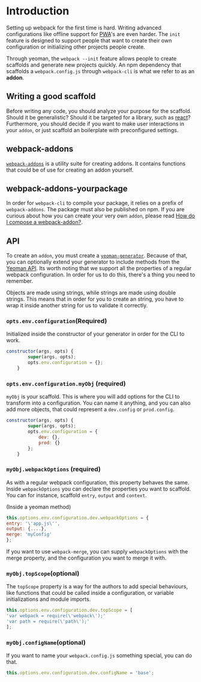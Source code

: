 # Introduction

Setting up webpack for the first time is hard. Writing advanced configurations like offline support for [PWA](https://developers.google.com/web/progressive-web-apps/)'s are even harder. The `init` feature is designed to support people that want to create their own configuration or initializing other projects people create.

Through yeoman, the `webpack --init` feature allows people to create scaffolds and generate new projects quickly. An npm dependency that scaffolds a `webpack.config.js` through `webpack-cli` is what we refer to as an **addon**.

## Writing a good scaffold

Before writing any code, you should analyze your purpose for the scaffold. Should it be generalistic? Should it be targeted for a library, such as [react](https://facebook.github.io/react/)? Furthermore, you should decide if you want to make user interactions in your `addon`, or just scaffold an boilerplate with preconfigured settings.

## webpack-addons

[`webpack-addons`](https://github.com/webpack-contrib/webpack-addons) is a utility suite for creating addons. It contains functions that could be of use for creating an addon yourself.

## webpack-addons-yourpackage

In order for `webpack-cli` to compile your package, it relies on a prefix of `webpack-addons`. The package must also be published on npm. If you are curious about how you can create your very own `addon`, please read [How do I compose a webpack-addon?](https://github.com/ev1stensberg/webpack-addons-demo).

## API

To create an `addon`, you must create a [`yeoman-generator`](http://yeoman.io/authoring/). Because of that, you can optionally extend your generator to include methods from the [Yeoman API](http://yeoman.io/learning/). Its worth noting that we support all the properties of a regular webpack configuration. In order for us to do this, there's a thing you need to remember.

Objects are made using strings, while strings are made using double strings. This means that in order for you to create an string, you have to wrap it inside another string for us to validate it correctly.


### `opts.env.configuration`(Required)

Initialized inside the constructor of your generator in order for the CLI to work.

```js
constructor(args, opts) {
		super(args, opts);
		opts.env.configuration = {};
	}
```
### `opts.env.configuration.myObj` (required)

`myObj` is your scaffold. This is where you will add options for the CLI to transform into a configuration. You can name it anything, and you can also add more objects, that could represent a `dev.config` or `prod.config`.

```js
constructor(args, opts) {
		super(args, opts);
		opts.env.configuration = {
			dev: {},
			prod: {}
		};
	}
```

### `myObj.webpackOptions` (required)

As with a regular webpack configuration, this property behaves the same. Inside `webpackOptions` you can declare the properties you want to scaffold. You can for instance, scaffold `entry`, `output` and `context`.

(Inside a yeoman method)
```js
this.options.env.configuration.dev.webpackOptions = {
entry: '\'app.js\'',
output: {....},
merge: 'myConfig'
};
```
If you want to use `webpack-merge`, you can supply `webpackOptions` with the merge property, and the configuration you want to merge it with. 

### `myObj.topScope`(optional)

The `topScope` property is a way for the authors to add special behaviours, like functions that could be called inside a configuration, or variable initializations and module imports. 

```js
this.options.env.configuration.dev.topScope = [
'var webpack = require(\'webpack\');'
'var path = require(\'path\');'
];
```

### `myObj.configName`(optional)

If you want to name your `webpack.config.js` something special, you can do that.

```js
this.options.env.configuration.dev.configName = 'base';
```
